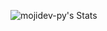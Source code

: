 ![mojidev-py's Stats](https://github-readme-stats.vercel.app/api?username=mojidev-py&theme=dracula&show_icons=true&hide_border=false&count_private=true)
